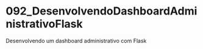 # 092_DesenvolvendoDashboardAdministrativoFlask
Desenvolvendo um dashboard administrativo com Flask
